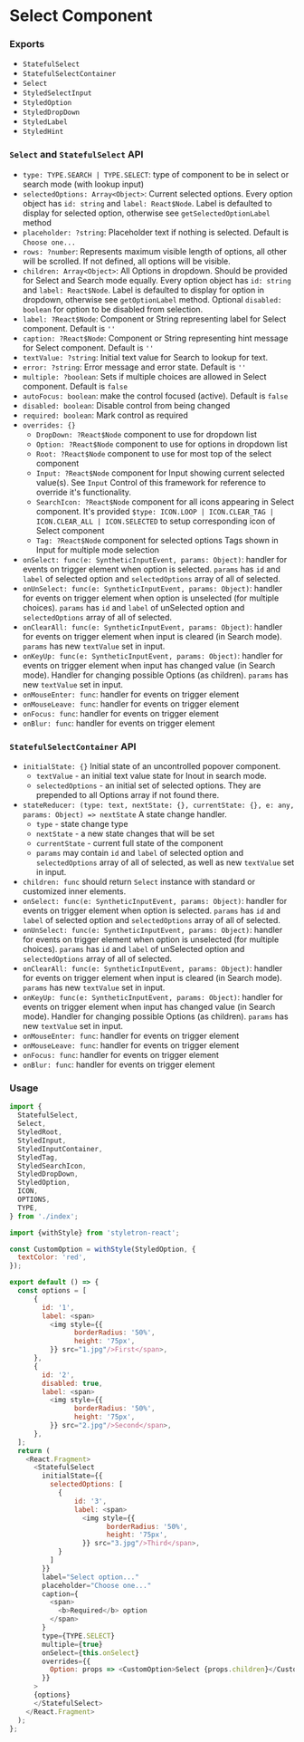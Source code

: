 # Select Component

### Exports

* `StatefulSelect`
* `StatefulSelectContainer`
* `Select`
* `StyledSelectInput`
* `StyledOption`
* `StyledDropDown`
* `StyledLabel`
* `StyledHint`

### `Select` and `StatefulSelect` API

* `type: TYPE.SEARCH | TYPE.SELECT`:
  type of component to be in select or search mode (with lookup input)  
* `selectedOptions: Array<Object>`:
  Current selected options. Every option object has `id: string` and `label: React$Node`. Label is defaulted to display for selected option, otherwise see `getSelectedOptionLabel` method
* `placeholder: ?string`:
  Placeholder text if nothing is selected. Default is `Choose one...`
* `rows: ?number`:
  Represents maximum visible length of options, all other will be scrolled. If not defined, all options will be visible.
* `children: Array<Object>`:
  All Options in dropdown. Should be provided for Select and Search mode equally. Every option object has `id: string` and `label: React$Node`. Label is defaulted to display for option in dropdown, otherwise see `getOptionLabel` method. Optional `disabled: boolean` for option to be disabled from selection. 
* `label: ?React$Node`:
  Component or String representing label for Select component. Default is `''`
* `caption: ?React$Node`:
  Component or String representing hint message for Select component. Default is `''`
* `textValue: ?string`:
  Initial text value for Search to lookup for text. 
* `error: ?string`:
  Error message and error state. Default is `''`
* `multiple: ?boolean`:
  Sets if multiple choices are allowed in Select component. Default is `false`
* `autoFocus: boolean`:
  make the control focused (active). Default is `false`
* `disabled: boolean`:
  Disable control from being changed
* `required: boolean`:
  Mark control as required
* `overrides: {}`
  * `DropDown: ?React$Node` component to use for dropdown list
  * `Option: ?React$Node` component to use for options in dropdown list
  * `Root: ?React$Node` component to use for most top of the select component
  * `Input: ?React$Node` component for Input showing current selected value(s). See `Input` Control of this framework for reference to override it's functionality.
  * `SearchIcon: ?React$Node` component for all icons appearing in Select component. It's provided `$type: ICON.LOOP | ICON.CLEAR_TAG | ICON.CLEAR_ALL | ICON.SELECTED` to setup corresponding icon of Select component
  * `Tag: ?React$Node` component for selected options Tags shown in Input for multiple mode selection
* `onSelect: func(e: SyntheticInputEvent, params: Object)`:
  handler for events on trigger element when option is selected. `params` has `id` and `label` of selected option and `selectedOptions` array of all of selected.
* `onUnSelect: func(e: SyntheticInputEvent, params: Object)`:
  handler for events on trigger element when option is unselected (for multiple choices). `params` has `id` and `label` of unSelected option and `selectedOptions` array of all of selected.
* `onClearAll: func(e: SyntheticInputEvent, params: Object)`:
  handler for events on trigger element when input is cleared (in Search mode). `params` has new `textValue` set in input.
* `onKeyUp: func(e: SyntheticInputEvent, params: Object)`:
  handler for events on trigger element when input has changed value (in Search mode). Handler for changing possible Options (as children). `params` has new `textValue` set in input.
* `onMouseEnter: func`:
  handler for events on trigger element
* `onMouseLeave: func`:
  handler for events on trigger element
* `onFocus: func`:
  handler for events on trigger element
* `onBlur: func`:
  handler for events on trigger element

### `StatefulSelectContainer` API

* `initialState: {}`
  Initial state of an uncontrolled popover component.
  * `textValue` - an initial text value state for Inout in search mode. 
  * `selectedOptions` - an initial set of selected options. They are prepended to all Options array if not found there. 
* `stateReducer: (type: text, nextState: {}, currentState: {}, e: any, params: Object) => nextState`
  A state change handler.
  * `type` - state change type
  * `nextState` - a new state changes that will be set
  * `currentState` - current full state of the component
  * `params` may contain `id` and `label` of selected option and `selectedOptions` array of all of selected, as well as new `textValue` set in input.
* `children: func` should return `Select` instance with standard or customized inner elements.
* `onSelect: func(e: SyntheticInputEvent, params: Object)`:
  handler for events on trigger element when option is selected. `params` has `id` and `label` of selected option and `selectedOptions` array of all of selected.
* `onUnSelect: func(e: SyntheticInputEvent, params: Object)`:
  handler for events on trigger element when option is unselected (for multiple choices). `params` has `id` and `label` of unSelected option and `selectedOptions` array of all of selected.
* `onClearAll: func(e: SyntheticInputEvent, params: Object)`:
  handler for events on trigger element when input is cleared (in Search mode). `params` has new `textValue` set in input.
* `onKeyUp: func(e: SyntheticInputEvent, params: Object)`:
  handler for events on trigger element when input has changed value (in Search mode). Handler for changing possible Options (as children). `params` has new `textValue` set in input.
* `onMouseEnter: func`:
  handler for events on trigger element
* `onMouseLeave: func`:
  handler for events on trigger element
* `onFocus: func`:
  handler for events on trigger element
* `onBlur: func`:
  handler for events on trigger element

### Usage

```js
import {
  StatefulSelect,
  Select,
  StyledRoot,
  StyledInput,
  StyledInputContainer,
  StyledTag,
  StyledSearchIcon,
  StyledDropDown,
  StyledOption,
  ICON,
  OPTIONS,
  TYPE,
} from './index';

import {withStyle} from 'styletron-react';

const CustomOption = withStyle(StyledOption, {
  textColor: 'red',
});

export default () => {
  const options = [
      {
        id: '1',
        label: <span>
          <img style={{
                borderRadius: '50%',
                height: '75px',
          }} src="1.jpg"/>First</span>,
      },
      {
        id: '2',
        disabled: true,
        label: <span>
          <img style={{
                borderRadius: '50%',
                height: '75px',
          }} src="2.jpg"/>Second</span>,
      },
  ];
  return (
    <React.Fragment>
      <StatefulSelect
        initialState={{
          selectedOptions: [
            {
                id: '3',
                label: <span>
                  <img style={{
                        borderRadius: '50%',
                        height: '75px',
                  }} src="3.jpg"/>Third</span>,
            }
          ]
        }}
        label="Select option..."
        placeholder="Choose one..."
        caption={
          <span>
            <b>Required</b> option
          </span>
        }
        type={TYPE.SELECT}
        multiple={true}
        onSelect={this.onSelect}
        overrides={{
          Option: props => <CustomOption>Select {props.children}</CustomOption>,
        }}
      >
      {options}
      </StatefulSelect>
    </React.Fragment>
  );
};
```
